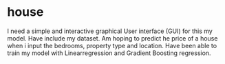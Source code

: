 # house
I need a simple and interactive graphical User interface (GUI) for this my model. Have include my dataset. Am hoping to predict he price of a house when i input the bedrooms, property type and location. Have been able to train my model with Linearregression and Gradient Boosting regression. 
